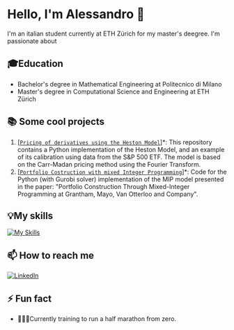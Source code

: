# Hello, I'm Alessandro 👋

I'm an italian student currently at ETH Zürich for my master's deegree. I'm passionate about 

## 🎓Education
- Bachelor's degree in Mathematical Engineering at Politecnico di Milano
- Master's degree in Computational Science and Engineering at ETH Zürich

## 📚 Some cool projects

1. [[`Pricing of derivatives using the Heston Model`](https://github.com/i-Alessandro/Implementation-and-Calibration-of-the-Heston-Model)]*: This repository contains a Python implementation of the Heston Model, and an example of its calibration using data from the S&P 500 ETF. The model is based on the Carr-Madan pricing method using the Fourier Transform.
2. [[`Portfolio Costruction with mixed Integer Programming`](https://github.com/i-Alessandro/Mixed-Integer-Programming-for-Portfolio-Construction)]*: Code for the Python (with Gurobi solver) implementation of the MIP model presented in the paper: "Portfolio Construction Through Mixed-Integer Programming at Grantham, Mayo, Van Otterloo and Company".

## 💡My skills

[![My Skills](https://skillicons.dev/icons?i=py,c,cpp,matlab,r,git)](https://skillicons.dev)

## 📫 How to reach me 

[![LinkedIn](https://img.shields.io/badge/linkedin-%230077B5.svg?style=for-the-badge&logo=linkedin&logoColor=white)](https://www.linkedin.com/in/alessandro-wiget-aaba8b237/)

## ⚡ Fun fact 
- 🏃‍♂️‍➡️Currently training to run a half marathon from zero.
